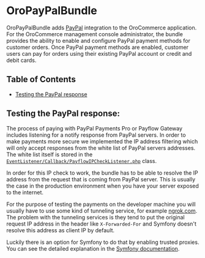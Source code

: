 # OroPayPalBundle

OroPayPalBundle adds [PayPal](https://www.paypal.com/) integration to the OroCommerce application. For the OroCommerce management console administrator, the bundle provides the ability to enable and configure PayPal payment methods for customer orders. Once PayPal payment methods are enabled, customer users can pay for orders using their existing PayPal account or credit and debit cards.

## Table of Contents

 - [Testing the PayPal response](#testing-the-paypal-response)

## Testing the PayPal response:


The process of paying with PayPal Payments Pro or Payflow Gateway includes listening for a notify response from PayPal servers. In order to make payments more secure we implemented the IP address filtering which will only accept responses from the white list of PayPal servers addresses. The white list itself is stored in the [`EventListener/Callback/PayflowIPCheckListener.php`](EventListener/Callback/PayflowIPCheckListener.php) class.

In order for this IP check to work, the bundle has to be able to resolve the IP address from the request that is coming from PayPal server. This is usually the case in the production environment when you have your server exposed to the internet.

For the purpose of testing the payments on the developer machine you will usually have to use some kind of tunneling service, for example [ngrok.com](https://ngrok.com). The problem with the tunneling services is they tend to put the original request IP address in the header like `X-Forwarded-For` and Symfony doesn't resolve this address as client IP by default.

Luckily there is an option for Symfony to do that by enabling trusted proxies. You can see the detailed explanation in the [Symfony documentation](http://symfony.com/doc/3.4/deployment/proxies.html).
